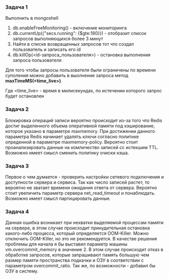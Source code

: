### Задача 1

Выполнить в mongoshell
1. db.enableFreeMonitoring() - включение мониторинга
2. db.currentUp({"secs.running": {$gte:180}}) - отобразит список запросов выполняющихся более 3 минут
3. Найти в списке возвращенных запросов тот что создал пользователь и записать его id
4. db.killOp(<id-запроса_пользователя>) - остановка выполнения запроса пользователя

Для того чтобы запросы пользователя были ограничены по времени суполения можно добавить в выолнение запроса метод **maxTimeMS(<time_live>)**

Где <time_live> - время в милисекундах, по истечении которого запрос будет остановлен

### Задача 2

Блокировка операций записи вероятно происходит из-за того что Redis достиг выделенного объема оперативной памяти под кэширование, которое указано в параметре maxmemory. При достижении данного параметра Redis начинает удалять ключи согласно политике опреденной в параметре maxmemory-policy. Вероятно стоит проанализировать данные на комличество записей сс истекшим TTL. Возможно имеет смысл сменить политику очиски кэша.

### Задача 3

Первое о чем думается - проверить настройки сетевого подключения и доступности сервера и сервиса.
Так как число записей растет, то вероятно не зватает времени ожидания ответа от сервера. Вероятно стоит увеличить параметр сервера net_read_timeout и понаблюдать.
Возможно имеет смысл партицировать данные.

### Задача 4

Данная ошибка возникает при нехватки выделяемой процессам памяти на сервере, в этом случае происходит принудительная остановка какого-либо процесса, который определяется OOM-Killer.
Можно отключить OOM-Killer, но это не рекомендуется.
В качестве решения проблемы для начала я бы выставил параметр машины vm.overcommit_memory в значение 2. В этом случае происходит отказ в обработке запросов, которые запрашивают память большую чем размер памяти пространства подкачки и ОЗУ в соответствии с параметром overcommit_ratio.
Так же, по возможности - добавил бы ОЗУ в систему.
